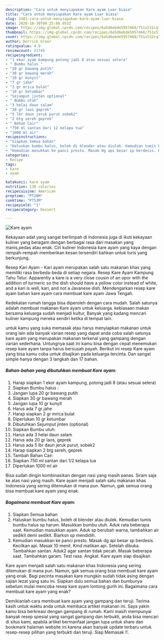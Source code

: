 ```yaml
---
description: "Cara untuk menyiapakan Kare ayam Luar biasa"
title: "Cara untuk menyiapakan Kare ayam Luar biasa"
slug: 2481-cara-untuk-menyiapakan-kare-ayam-luar-biasa
date: 2020-10-30T08:25:08.953Z
image: https://img-global.cpcdn.com/recipes/6a5d6ebde5957468/751x532cq70/kare-ayam-foto-resep-utama.jpg
thumbnail: https://img-global.cpcdn.com/recipes/6a5d6ebde5957468/751x532cq70/kare-ayam-foto-resep-utama.jpg
cover: https://img-global.cpcdn.com/recipes/6a5d6ebde5957468/751x532cq70/kare-ayam-foto-resep-utama.jpg
author: Derrick Greer
ratingvalue: 4.9
reviewcount: 21745
recipeingredient:
- "1 ekor ayam kampung potong jadi 8 atau sesuai selera"
- " Bumbu halus "
- "20 gr bawang putih"
- "30 gr bawang merah"
- "10 gr kunyit"
- "7 gr jahe"
- "2 gr mrica bulat"
- "10 gr ketumbar"
- "Sejumput jinten optional"
- " Bumbu utuh"
- "3 helai daun salam"
- "20 gr laos geprek"
- "5 lbr daun jeruk purut sobek2"
- "2 btg sereh geprek"
- " Bahan Cair"
- "750 ml santan dari 12 kelapa tua"
- "1000 ml air"
recipeinstructions:
- "Siapkan Semua bahan"
- "Haluskan bumbu halus, boleh di blender atau diulek. Kemudian tumis bumbu halus sp harum. Masukkan bumbu utuh. Aduk rata beberapa saat. Kemudian masukkan ayam. Aduk sp berubah warna, tambahkan air sedikit demi sedikit. Biarksn sp mendidih."
- "Kemudian masukkan ke panci presto. Masak dg api besar sp berdesis. Kecilkan api. Masak 10 menit. Kmd matikan api. Setelah dibuka. Tambahkan santan. Aduk2 agar santan tidak pecah. Masak beberapa saat. Tambahkan garam. Test rasa. Angkat. Kare ayam siap disajikan"
categories:
- Recipe
tags:
- kare
- ayam

katakunci: kare ayam 
nutrition: 130 calories
recipecuisine: American
preptime: "PT28M"
cooktime: "PT53M"
recipeyield: "1"
recipecategory: Dessert

---
```



![Kare ayam](https://img-global.cpcdn.com/recipes/6a5d6ebde5957468/751x532cq70/kare-ayam-foto-resep-utama.jpg)

Kekayaan adat yang sangat berlimpah di Indonesia juga di ikuti kekayaan kuliner yang beragam dengan berbagai rasa dari masakan yang manis,pedas atau enak. Ciri kuliner Indonesia kare ayam yang kaya dengan rempah-rempah memberikan kesan tersendiri bahkan untuk turis yang berkunjung.


Resep Kari Ayam - Kari ayam merupakan salah satu makanan khas yang memiliki rasa berbeda-beda di setiap negara. Resep Kare Ayam Kampung Tahu Telur. Apparently a kare is a very close cousin of an opor with the addition of turmeric so the dish should have a yellow color instead of white, and a kari is well, kari, and not a Javanese dish. Mendengarkan resep kare ayam bahan kare ayam cara membuat kare ayam Jawa Tengah.

Kedekatan rumah tangga bisa diperoleh dengan cara mudah. Salah satunya adalah membuat makanan Kare ayam untuk keluarga. kebiasaan makan bersama keluarga sudah menjadi kultur, Banyak yang kadang mencari kuliner kampung mereka sendiri ketika di tempat lain.

untuk kamu yang suka memasak atau harus menyiapkan makanan untuk orang lain ada banyak varian resep yang dapat anda coba salah satunya kare ayam yang merupakan makanan terkenal yang gampang dengan varian sederhana. Untungnya saat ini kamu bisa dengan cepat menemukan resep kare ayam tanpa harus bersusah payah.
Berikut ini resep Kare ayam yang bisa kamu coba untuk disajikan pada keluarga tercinta. Dan sangat simple hanya dengan 3 langkah dan 17 bahan.


<!--inarticleads1-->

##### Bahan-bahan yang dibutuhkan membuat Kare ayam:

1. Harap siapkan 1 ekor ayam kampung, potong jadi 8 (atau sesuai selera)
1. Siapkan  Bumbu halus :
1. Jangan lupa 20 gr bawang putih
1. Siapkan 30 gr bawang merah
1. Jangan lupa 10 gr kunyit
1. Harus ada 7 gr jahe
1. Harap siapkan 2 gr mrica bulat
1. Diperlukan 10 gr ketumbar
1. Dibutuhkan Sejumput jinten (optional)
1. Siapkan  Bumbu utuh:
1. Harus ada 3 helai daun salam
1. Harus ada 20 gr laos, geprek
1. Harus ada 5 lbr daun jeruk purut, sobek2
1. Harap siapkan 2 btg sereh, geprek
1. Tambah  Bahan Cair:
1. Siapkan 750 ml santan dari 1/2 kelapa tua
1. Diperlukan 1000 ml air


Bisa sudah dingin kombinasikan dengan nasi yang masih panas. Siram saja ke atas nasi yang masih. Kare ayam menjadi salah satu makanan khas Indonesia yang sering ditemukan di mana pun. Namun, gak semua orang bisa membuat kare ayam yang enak. 

<!--inarticleads2-->

##### Bagaimana membuat  Kare ayam:

1. Siapkan Semua bahan
1. Haluskan bumbu halus, boleh di blender atau diulek. Kemudian tumis bumbu halus sp harum. Masukkan bumbu utuh. Aduk rata beberapa saat. Kemudian masukkan ayam. Aduk sp berubah warna, tambahkan air sedikit demi sedikit. Biarksn sp mendidih.
1. Kemudian masukkan ke panci presto. Masak dg api besar sp berdesis. Kecilkan api. Masak 10 menit. Kmd matikan api. Setelah dibuka. Tambahkan santan. Aduk2 agar santan tidak pecah. Masak beberapa saat. Tambahkan garam. Test rasa. Angkat. Kare ayam siap disajikan


Kare ayam menjadi salah satu makanan khas Indonesia yang sering ditemukan di mana pun. Namun, gak semua orang bisa membuat kare ayam yang enak. Bagi pecinta masakan kare mungkin sudah tidak asing dengan sajian lezat yang satu ini. Siapkan dulu semua bahan dan bumbunya sebelum mulai mencoba resep kare ayam lontong gurih ini. Bagaimana cara membuat kare ayam yang enak? 

Demikianlah cara membuat kare ayam yang gampang dan teruji. Terima kasih untuk waktu anda untuk membaca artikel makanan ini. Saya yakin kamu bisa berkreasi dengan gampang di rumah. Kami masih mempunyai banyak resep spesial yang sangat gampang dan terbukti, anda bisa mencari di situs kami, apabila artikel bermanfaat jangan lupa untuk share dan bookmark halaman website ini karena akan banyak update terbaru untuk resep-resep pilihan yang terbukti dan teruji. Siap Memasak !!. 
